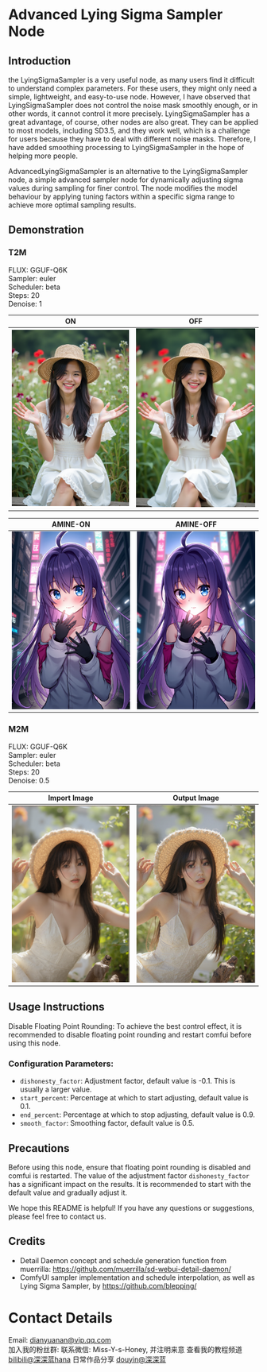 # Advanced Lying Sigma Sampler Node

## Introduction
the LyingSigmaSampler is a very useful node, as many users find it difficult to understand complex parameters. For these users, they might only need a simple, lightweight, and easy-to-use node. However, I have observed that LyingSigmaSampler does not control the noise mask smoothly enough, or in other words, it cannot control it more precisely. LyingSigmaSampler has a great advantage, of course, other nodes are also great. They can be applied to most models, including SD3.5, and they work well, which is a challenge for users because they have to deal with different noise masks. Therefore, I have added smoothing processing to LyingSigmaSampler in the hope of helping more people.

AdvancedLyingSigmaSampler is an alternative to the LyingSigmaSampler node, a simple advanced sampler node for dynamically adjusting sigma values during sampling for finer control. The node modifies the model behaviour by applying tuning factors within a specific sigma range to achieve more optimal sampling results.

## Demonstration
### T2M
FLUX: GGUF-Q6K  
Sampler: euler  
Scheduler: beta  
Steps: 20  
Denoise: 1  

| ON | OFF |
|---|---|
| <img src="https://github.com/tatookan/comfuinoda-Navyblue/blob/main/demo/NO.png" alt="Sampler Example" width="500"> | <img src="https://github.com/tatookan/comfuinoda-Navyblue/blob/main/demo/OFF.png" alt="Sampler Example" width="500"> |

| AMINE-ON | AMINE-OFF |
|---|---|
| <img src="https://github.com/tatookan/comfuinoda-Navyblue/blob/main/demo/AMINE2-ON_.png" alt="Sampler Example" width="500"> | <img src="https://github.com/tatookan/comfuinoda-Navyblue/blob/main/demo/AMINE2-OFF.png" alt="Sampler Example" width="500"> |

### M2M
FLUX: GGUF-Q6K  
Sampler: euler  
Scheduler: beta  
Steps: 20  
Denoise: 0.5  

| Import Image | Output Image |
|---|---|
| <img src="https://github.com/tatookan/comfuinoda-Navyblue/blob/main/demo/IMAGE.png" alt="Sampler Example" width="500"> | <img src="https://github.com/tatookan/comfuinoda-Navyblue/blob/main/demo/M2M%26NO.png" alt="Sampler Example" width="500"> |

## Usage Instructions
Disable Floating Point Rounding: To achieve the best control effect, it is recommended to disable floating point rounding and restart comfui before using this node.
### Configuration Parameters:
- `dishonesty_factor`: Adjustment factor, default value is -0.1. This is usually a larger value.
- `start_percent`: Percentage at which to start adjusting, default value is 0.1.
- `end_percent`: Percentage at which to stop adjusting, default value is 0.9.
- `smooth_factor`: Smoothing factor, default value is 0.5.

## Precautions
Before using this node, ensure that floating point rounding is disabled and comfui is restarted.
The value of the adjustment factor `dishonesty_factor` has a significant impact on the results. It is recommended to start with the default value and gradually adjust it.

We hope this README is helpful! If you have any questions or suggestions, please feel free to contact us.

## Credits

- Detail Daemon concept and schedule generation function from muerrilla: https://github.com/muerrilla/sd-webui-detail-daemon/
- ComfyUI sampler implementation and schedule interpolation, as well as Lying Sigma Sampler, by https://github.com/blepping/


# Contact Details
Email: dianyuanan@vip.qq.com  
加入我的粉丝群: 联系微信: Miss-Y-s-Honey, 并注明来意
查看我的教程频道 [bilibili@深深蓝hana](https://space.bilibili.com/618554?spm_id_from=333.1007.0.0)
日常作品分享 [douyin@深深蓝](https://www.douyin.com/user/MS4wLjABAAAAJGu7yCfV3XwKoklBX62bivvat3micLxemdDT0FAmdcGfqbuFS3ItsKWKrBt5Hg16?from_tab_name=)
